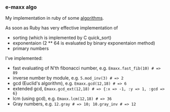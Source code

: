 ### e-maxx algo

My implementation in ruby of some [algorithms](http://e-maxx.ru/algo/).

As soon as Ruby has very effective implementation of 
- sorting (which is implemented by C quick_sort)
- exponentaion (2 ** 64 is evaluated by binary exponentaion method)
- primary numbers

I've implemented:
- fast evaluating of N'th fibonacci number, e.g. `Emaxx.fast_fib(10) # => 89`
- inverse number by module, e.g. `5.mod_inv(3) # => 2`
- gcd (Euclid's algorithm), e.g. `Emaxx.gcd(12,18) # => 6`
- extended gcd, `Emaxx.gcd_ext(12,18) # => {:x => -1, :y => 1, :gcd => 6}`
- lcm (using gcd), e.g. `Emaxx.lcm(12,18) # => 36`
- Gray numbers, e.g. `12.gray # => 10; 10.gray_inv # => 12`
